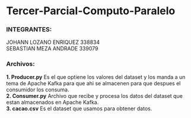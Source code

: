 # Tercer-Parcial-Computo-Paralelo
### INTEGRANTES:  
JOHANN LOZANO ENRIQUEZ 338834  
SEBASTIAN MEZA ANDRADE 339079  

### Archivos:
**1. Producer.py** Es el que optiene los valores del dataset y los manda a un tema de Apache Kafka para que ahi se almacenen para que despues el consumidor los consuma.  
**2. Consumer.py** Archivo que recibe y procesa los datos del dataset que estan almacenados en Apache Kafka.  
**3. cacao.csv** Es el dataset que usamos para obtener datos.  
